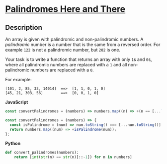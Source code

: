 # [Palindromes Here and There](https://www.codewars.com/kata/5838a66eaed8c259df000003)

## Description

An array is given with palindromic and non-palindromic numbers. A _palindromic_ number is a number that is the same from a reversed order. For example `122` is not a palindromic number, but `202` is one.

Your task is to write a function that returns an array with only `1`s and `0`s, where all palindromic numbers are replaced with a `1` and all non-palindromic numbers are replaced with a `0`.

For example:

    [101, 2, 85, 33, 14014]  ==>  [1, 1, 0, 1, 0]
    [45, 21, 303, 56]        ==>  [0, 0, 1, 0]

**JavaScript**

```js
const convertPalindromes = (numbers) => numbers.map((n) => +(n == [...`${n}`].reverse().join('')));
```

```js
const convertPalindromes = (numbers) => {
  const isPalindrome = (num) => num.toString() === [...num.toString()].reverse().join('');
  return numbers.map((num) => +isPalindrome(num));
};
```

**Python**

```py
def convert_palindromes(numbers):
    return [int(str(n) == str(n)[::-1]) for n in numbers]
```
